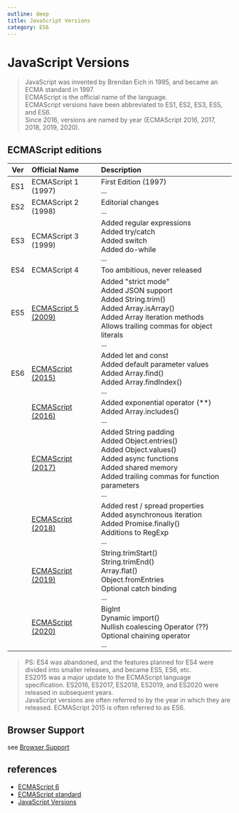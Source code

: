 ```yaml
---
outline: deep
title: JavaScript Versions
category: ES6
---
```


# JavaScript Versions

> JavaScript was invented by Brendan Eich in 1995, and became an ECMA standard in 1997.<br>
> ECMAScript is the official name of the language.<br>
> ECMAScript versions have been abbreviated to ES1, ES2, ES3, ES5, and ES6.<br>
> Since 2016, versions are named by year (ECMAScript 2016, 2017, 2018, 2019, 2020).

## ECMAScript editions

| Ver | Official Name                                                  | Description                                                                                                                                                                                 |
| :-: | :------------------------------------------------------------- | :------------------------------------------------------------------------------------------------------------------------------------------------------------------------------------------ |
| ES1 | ECMAScript 1 (1997)                                            | First Edition (1997) <br> ...                                                                                                                                                               |
| ES2 | ECMAScript 2 (1998)                                            | Editorial changes <br> ...                                                                                                                                                                  |
| ES3 | ECMAScript 3 (1999)                                            | Added regular expressions <br />Added try/catch <br/> Added switch <br> Added do-while <br> ...                                                                                             |
| ES4 | ECMAScript 4                                                   | Too ambitious, never released                                                                                                                                                               |
| ES5 | [ECMAScript 5 (2009)](https://www.w3schools.com/js/js_es5.asp) | Added "strict mode" <br> Added JSON support <br> Added String.trim() <br> Added Array.isArray() <br> Added Array iteration methods <br> Allows trailing commas for object literals <br> ... |
| ES6 | [ECMAScript (2015)](https://www.w3schools.com/js/js_es6.asp)   | Added let and const <br> Added default parameter values <br> Added Array.find() <br> Added Array.findIndex() <br> ...                                                                       |
|     | [ECMAScript (2016)](https://www.w3schools.com/js/js_2016.asp)  | Added exponential operator (\*\*) <br> Added Array.includes() <br> ...                                                                                                                      |
|     | [ECMAScript (2017)](https://www.w3schools.com/js/js_2017.asp)  | Added String padding <br> Added Object.entries() <br> Added Object.values() <br> Added async functions <br> Added shared memory <br> Added trailing commas for function parameters <br> ... |
|     | [ECMAScript (2018)](https://www.w3schools.com/js/js_2018.asp)  | Added rest / spread properties <br> Added asynchronous iteration <br> Added Promise.finally() <br> Additions to RegExp <br> ...                                                             |
|     | [ECMAScript (2019)](https://www.w3schools.com/js/js_2019.asp)  | String.trimStart() <br> String.trimEnd() <br> Array.flat() <br> Object.fromEntries <br> Optional catch binding <br> ...                                                                     |
|     | [ECMAScript (2020)](https://www.w3schools.com/js/js_2020.asp)  | BigInt <br> Dynamic import() <br> Nullish coalescing Operator (??)<br> Optional chaining operator <br> ...                                                                                  |

> PS: ES4 was abandoned, and the features planned for ES4 were divided into smaller releases, and became ES5, ES6, etc. <br>
> ES2015 was a major update to the ECMAScript language specification. ES2016, ES2017, ES2018, ES2019, and ES2020 were released in subsequent years. <br>
> JavaScript versions are often referred to by the year in which they are released. ECMAScript 2015 is often referred to as ES6.

## Browser Support

see [Browser Support](https://www.w3schools.com/js/js_versions.asp)

## references

- [ECMAScript 6](https://es6.ruanyifeng.com/)
- [ECMAScript standard](https://www.ecma-international.org/publications-and-standards/standards/ecma-262/)
- [JavaScript Versions](https://www.w3schools.com/js/js_versions.asp)
